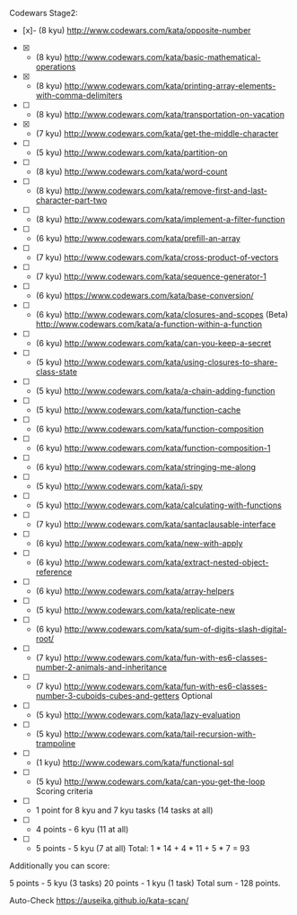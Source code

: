 Codewars Stage2:
- [x]- (8 kyu) http://www.codewars.com/kata/opposite-number
- [x] - (8 kyu) http://www.codewars.com/kata/basic-mathematical-operations
- [x] - (8 kyu) http://www.codewars.com/kata/printing-array-elements-with-comma-delimiters
- [ ] - (8 kyu) http://www.codewars.com/kata/transportation-on-vacation
- [x] - (7 kyu) http://www.codewars.com/kata/get-the-middle-character
- [ ] - (5 kyu) http://www.codewars.com/kata/partition-on
- [ ] - (8 kyu) http://www.codewars.com/kata/word-count
- [ ] - (8 kyu) http://www.codewars.com/kata/remove-first-and-last-character-part-two
- [ ] - (8 kyu) http://www.codewars.com/kata/implement-a-filter-function
- [ ] - (6 kyu) http://www.codewars.com/kata/prefill-an-array
- [ ] - (7 kyu) http://www.codewars.com/kata/cross-product-of-vectors
- [ ] - (7 kyu) http://www.codewars.com/kata/sequence-generator-1
- [ ] - (6 kyu) https://www.codewars.com/kata/base-conversion/
- [ ] - (6 kyu) http://www.codewars.com/kata/closures-and-scopes
(Beta) http://www.codewars.com/kata/a-function-within-a-function
- [ ] - (6 kyu) http://www.codewars.com/kata/can-you-keep-a-secret
- [ ] - (5 kyu) http://www.codewars.com/kata/using-closures-to-share-class-state
- [ ] - (5 kyu) http://www.codewars.com/kata/a-chain-adding-function
- [ ] - (5 kyu) http://www.codewars.com/kata/function-cache
- [ ] - (6 kyu) http://www.codewars.com/kata/function-composition
- [ ] - (6 kyu) http://www.codewars.com/kata/function-composition-1
- [ ] - (6 kyu) http://www.codewars.com/kata/stringing-me-along
- [ ] - (5 kyu) http://www.codewars.com/kata/i-spy
- [ ] - (5 kyu) http://www.codewars.com/kata/calculating-with-functions
- [ ] - (7 kyu) http://www.codewars.com/kata/santaclausable-interface
- [ ] - (6 kyu) http://www.codewars.com/kata/new-with-apply
- [ ] - (6 kyu) http://www.codewars.com/kata/extract-nested-object-reference
- [ ] - (6 kyu) http://www.codewars.com/kata/array-helpers
- [ ] - (5 kyu) http://www.codewars.com/kata/replicate-new
- [ ] - (6 kyu) http://www.codewars.com/kata/sum-of-digits-slash-digital-root/
- [ ] - (7 kyu) http://www.codewars.com/kata/fun-with-es6-classes-number-2-animals-and-inheritance
- [ ] - (7 kyu) http://www.codewars.com/kata/fun-with-es6-classes-number-3-cuboids-cubes-and-getters
Optional
- [ ] - (5 kyu) http://www.codewars.com/kata/lazy-evaluation
- [ ] - (5 kyu) http://www.codewars.com/kata/tail-recursion-with-trampoline
- [ ] - (1 kyu) http://www.codewars.com/kata/functional-sql
- [ ] - (5 kyu) http://www.codewars.com/kata/can-you-get-the-loop
Scoring criteria
- [ ] - 1 point for 8 kyu and 7 kyu tasks (14 tasks at all)
- [ ] - 4 points - 6 kyu (11 at all)
- [ ] - 5 points - 5 kyu (7 at all)
Total: 1 * 14 + 4 * 11 + 5 * 7 = 93

Additionally you can score:

5 points - 5 kyu (3 tasks)
20 points - 1 kyu (1 task)
Total sum - 128 points.

Auto-Check
https://auseika.github.io/kata-scan/